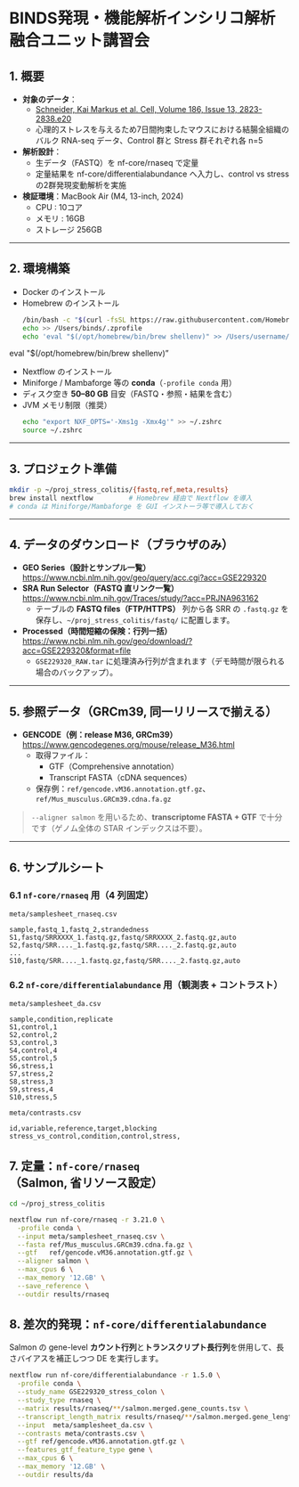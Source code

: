 # BINDS発現・機能解析インシリコ解析融合ユニット講習会

## 1. 概要
- **対象のデータ**：
  -  [Schneider, Kai Markus et al. Cell, Volume 186, Issue 13, 2823-2838.e20](https://doi.org/10.1016/j.cell.2023.05.001)
  -  心理的ストレスを与えるため7日間拘束したマウスにおける結腸全組織のバルク RNA-seq データ、Control 群と Stress 群それぞれ各 n=5
- **解析設計**：
  - 生データ（FASTQ）を nf-core/rnaseq で定量
  - 定量結果を nf-core/differentialabundance へ入力し、control vs stress の2群発現変動解析を実施
- **検証環境**：MacBook Air (M4, 13-inch, 2024)
  - CPU : 10コア
  - メモリ : 16GB
  - ストレージ 256GB

---

## 2. 環境構築
- Docker のインストール
- Homebrew のインストール
  ```zsh
  /bin/bash -c "$(curl -fsSL https://raw.githubusercontent.com/Homebrew/install/HEAD/install.sh)"
  echo >> /Users/binds/.zprofile
  echo 'eval "$(/opt/homebrew/bin/brew shellenv)" >> /Users/username/.zprofile
eval "$(/opt/homebrew/bin/brew shellenv)”
- Nextflow のインストール
- Miniforge / Mambaforge 等の **conda**（`-profile conda` 用）
- ディスク空き **50–80 GB** 目安（FASTQ・参照・結果を含む）
- JVM メモリ制限（推奨）
  ```zsh
  echo "export NXF_OPTS='-Xms1g -Xmx4g'" >> ~/.zshrc
  source ~/.zshrc

---

## 3. プロジェクト準備

```bash
mkdir -p ~/proj_stress_colitis/{fastq,ref,meta,results}
brew install nextflow         # Homebrew 経由で Nextflow を導入
# conda は Miniforge/Mambaforge を GUI インストーラ等で導入しておく
```
---

## 4. データのダウンロード（ブラウザのみ）

- **GEO Series（設計とサンプル一覧）**  
  https://www.ncbi.nlm.nih.gov/geo/query/acc.cgi?acc=GSE229320
- **SRA Run Selector（FASTQ 直リンク一覧）**  
  https://www.ncbi.nlm.nih.gov/Traces/study/?acc=PRJNA963162  
  - テーブルの **FASTQ files（FTP/HTTPS）** 列から各 SRR の `.fastq.gz` を保存し、`~/proj_stress_colitis/fastq/` に配置します。
- **Processed（時間短縮の保険：行列一括）**  
  https://www.ncbi.nlm.nih.gov/geo/download/?acc=GSE229320&format=file  
  - `GSE229320_RAW.tar` に処理済み行列が含まれます（デモ時間が限られる場合のバックアップ）。

---

## 5. 参照データ（GRCm39, 同一リリースで揃える）

- **GENCODE（例：release M36, GRCm39）**  
  https://www.gencodegenes.org/mouse/release_M36.html  
  - 取得ファイル：  
    - GTF（Comprehensive annotation）  
    - Transcript FASTA（cDNA sequences）  
  - 保存例：`ref/gencode.vM36.annotation.gtf.gz`、`ref/Mus_musculus.GRCm39.cdna.fa.gz`

> `--aligner salmon` を用いるため、**transcriptome FASTA + GTF** で十分です（ゲノム全体の STAR インデックスは不要）。

---

## 6. サンプルシート

### 6.1 `nf-core/rnaseq` 用（4 列固定）

`meta/samplesheet_rnaseq.csv`
```csv
sample,fastq_1,fastq_2,strandedness
S1,fastq/SRRXXXX_1.fastq.gz,fastq/SRRXXXX_2.fastq.gz,auto
S2,fastq/SRR...._1.fastq.gz,fastq/SRR...._2.fastq.gz,auto
...
S10,fastq/SRR...._1.fastq.gz,fastq/SRR...._2.fastq.gz,auto
```

### 6.2 `nf-core/differentialabundance` 用（観測表 + コントラスト）

`meta/samplesheet_da.csv`
```csv
sample,condition,replicate
S1,control,1
S2,control,2
S3,control,3
S4,control,4
S5,control,5
S6,stress,1
S7,stress,2
S8,stress,3
S9,stress,4
S10,stress,5
```

`meta/contrasts.csv`
```csv
id,variable,reference,target,blocking
stress_vs_control,condition,control,stress,
```

## 7. 定量：`nf-core/rnaseq`（Salmon, 省リソース設定）

```bash
cd ~/proj_stress_colitis

nextflow run nf-core/rnaseq -r 3.21.0 \
  -profile conda \
  --input meta/samplesheet_rnaseq.csv \
  --fasta ref/Mus_musculus.GRCm39.cdna.fa.gz \
  --gtf   ref/gencode.vM36.annotation.gtf.gz \
  --aligner salmon \
  --max_cpus 6 \
  --max_memory '12.GB' \
  --save_reference \
  --outdir results/rnaseq
```

## 8. 差次的発現：`nf-core/differentialabundance`

Salmon の gene-level **カウント行列**と**トランスクリプト長行列**を併用して、長さバイアスを補正しつつ DE を実行します。

```bash
nextflow run nf-core/differentialabundance -r 1.5.0 \
  -profile conda \
  --study_name GSE229320_stress_colon \
  --study_type rnaseq \
  --matrix results/rnaseq/**/salmon.merged.gene_counts.tsv \
  --transcript_length_matrix results/rnaseq/**/salmon.merged.gene_lengths.tsv \
  --input  meta/samplesheet_da.csv \
  --contrasts meta/contrasts.csv \
  --gtf ref/gencode.vM36.annotation.gtf.gz \
  --features_gtf_feature_type gene \
  --max_cpus 6 \
  --max_memory '12.GB' \
  --outdir results/da
